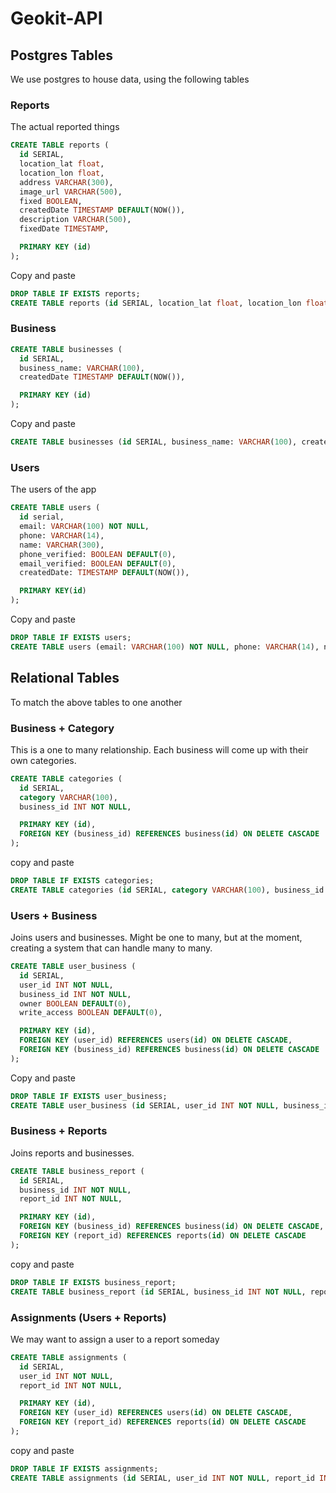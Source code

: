 # Geokit-API

## Postgres Tables
We use postgres to house data, using the following tables

### Reports

The actual reported things

```sql
CREATE TABLE reports (
  id SERIAL,
  location_lat float,
  location_lon float,
  address VARCHAR(300),
  image_url VARCHAR(500),
  fixed BOOLEAN,
  createdDate TIMESTAMP DEFAULT(NOW()),
  description VARCHAR(500),
  fixedDate TIMESTAMP,

  PRIMARY KEY (id)
);
```

Copy and paste
```sql
DROP TABLE IF EXISTS reports;
CREATE TABLE reports (id SERIAL, location_lat float, location_lon float, address VARCHAR(300), image_url VARCHAR(500), fixed BOOLEAN, createdDate TIMESTAMP DEFAULT(NOW()), description VARCHAR(500), fixedDate TIMESTAMP, PRIMARY KEY (id));
```

### Business

```sql
CREATE TABLE businesses (
  id SERIAL,
  business_name: VARCHAR(100),
  createdDate TIMESTAMP DEFAULT(NOW()),

  PRIMARY KEY (id)
);
```

Copy and paste
```sql
CREATE TABLE businesses (id SERIAL, business_name: VARCHAR(100), createdDate TIMESTAMP DEFAULT(NOW()), PRIMARY KEY (id));
```

### Users

The users of the app

```sql
CREATE TABLE users (
  id serial,
  email: VARCHAR(100) NOT NULL,
  phone: VARCHAR(14),
  name: VARCHAR(300),
  phone_verified: BOOLEAN DEFAULT(0),
  email_verified: BOOLEAN DEFAULT(0),
  createdDate: TIMESTAMP DEFAULT(NOW()),

  PRIMARY KEY(id)
);
```

Copy and paste
```sql
DROP TABLE IF EXISTS users;
CREATE TABLE users (email: VARCHAR(100) NOT NULL, phone: VARCHAR(14), name: VARCHAR(300), phone_verified: BOOLEAN DEFAULT(0), email_verified: BOOLEAN DEFAULT(0), createdDate: TIMESTAMP DEFAULT(NOW()), PRIMARY KEY(email));
```

## Relational Tables

To match the above tables to one another

### Business + Category

This is a one to many relationship. Each business will come up with their own categories.

```sql
CREATE TABLE categories (
  id SERIAL,
  category VARCHAR(100),
  business_id INT NOT NULL,

  PRIMARY KEY (id),
  FOREIGN KEY (business_id) REFERENCES business(id) ON DELETE CASCADE
);
```

copy and paste
```sql
DROP TABLE IF EXISTS categories;
CREATE TABLE categories (id SERIAL, category VARCHAR(100), business_id INT NOT NULL, PRIMARY KEY (id), FOREIGN KEY (business_id) REFERENCES business(id) ON DELETE CASCADE);
```

### Users + Business

Joins users and businesses. Might be one to many, but at the moment, creating a system that can handle many to many.

```sql
CREATE TABLE user_business (
  id SERIAL,
  user_id INT NOT NULL,
  business_id INT NOT NULL,
  owner BOOLEAN DEFAULT(0),
  write_access BOOLEAN DEFAULT(0),

  PRIMARY KEY (id),
  FOREIGN KEY (user_id) REFERENCES users(id) ON DELETE CASCADE,
  FOREIGN KEY (business_id) REFERENCES business(id) ON DELETE CASCADE
);
```

Copy and paste
```sql
DROP TABLE IF EXISTS user_business;
CREATE TABLE user_business (id SERIAL, user_id INT NOT NULL, business_id INT NOT NULL, owner BOOLEAN DEFAULT(0), write_access BOOLEAN DEFAULT(0), PRIMARY KEY (id), FOREIGN KEY (user_id) REFERENCES users(id) ON DELETE CASCADE, FOREIGN KEY (business_id) REFERENCES business(id) ON DELETE CASCADE);
```

### Business + Reports

Joins reports and businesses.

```sql
CREATE TABLE business_report (
  id SERIAL,
  business_id INT NOT NULL,
  report_id INT NOT NULL,

  PRIMARY KEY (id),
  FOREIGN KEY (business_id) REFERENCES business(id) ON DELETE CASCADE,
  FOREIGN KEY (report_id) REFERENCES reports(id) ON DELETE CASCADE
);
```

copy and paste
```sql
DROP TABLE IF EXISTS business_report;
CREATE TABLE business_report (id SERIAL, business_id INT NOT NULL, report_id INT NOT NULL, PRIMARY KEY (id), FOREIGN KEY (business_id) REFERENCES business(id) ON DELETE CASCADE, FOREIGN KEY (report_id) REFERENCES reports(id) ON DELETE CASCADE);
```

### Assignments (Users + Reports)

We may want to assign a user to a report someday

```sql
CREATE TABLE assignments (
  id SERIAL,
  user_id INT NOT NULL,
  report_id INT NOT NULL,

  PRIMARY KEY (id),
  FOREIGN KEY (user_id) REFERENCES users(id) ON DELETE CASCADE,
  FOREIGN KEY (report_id) REFERENCES reports(id) ON DELETE CASCADE
);
```

copy and paste
```sql
DROP TABLE IF EXISTS assignments;
CREATE TABLE assignments (id SERIAL, user_id INT NOT NULL, report_id INT NOT NULL, PRIMARY KEY (id), FOREIGN KEY (user_id) REFERENCES users(id) ON DELETE CASCADE, FOREIGN KEY (report_id) REFERENCES reports(id) ON DELETE CASCADE);
```
